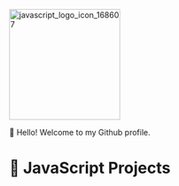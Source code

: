 <img width="200" height="200" alt="javascript_logo_icon_168607" src="https://github.com/user-attachments/assets/82764bf7-56ef-425f-973f-e8a7029bbcb3" />

👋 Hello! Welcome to my Github profile.

# 📂 JavaScript Projects 
